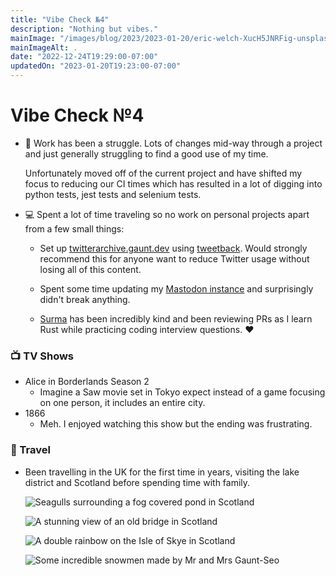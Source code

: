 ```yaml
---
title: "Vibe Check №4"
description: "Nothing but vibes."
mainImage: "/images/blog/2023/2023-01-20/eric-welch-XucH5JNRFig-unsplash.jpg"
mainImageAlt: .
date: "2022-12-24T19:29:00-07:00"
updatedOn: "2023-01-20T19:23:00-07:00"
---
```


# Vibe Check №4

- 🫠 Work has been a struggle. Lots of changes mid-way through a project and
    just generally struggling to find a good use of my time.

    Unfortunately moved off of the current project and have shifted my focus
    to reducing our CI times which has resulted in a lot of digging into python
    tests, jest tests and selenium tests.

- 💻 Spent a lot of time traveling so no work on personal projects apart from
     a few small things:

  - Set up [twitterarchive.gaunt.dev](https://twitterarchive.gaunt.dev)
    using [tweetback](https://github.com/tweetback/tweetback). Would
    strongly recommend this for anyone want to reduce Twitter usage without
    losing all of this content.

  - Spent some time updating my [Mastodon instance](https://mastodon.gaunt.dev/@matt)
    and surprisingly didn't break anything.

  - [Surma](https://surma.dev/) has been incredibly kind and been reviewing PRs
    as I learn Rust while practicing coding interview questions. ❤️

### 📺 TV Shows

- Alice in Borderlands Season 2
  - Imagine a Saw movie set in Tokyo expect instead of a game focusing on one
    person, it includes an entire city.
- 1866
  - Meh. I enjoyed watching this show but the ending was frustrating.

### 🛫 Travel

- Been travelling in the UK for the first time in years, visiting the lake
  district and Scotland before spending time with family.

    ![Seagulls surrounding a fog covered pond in Scotland](/images/blog/2023/2023-01-20/2022-12-19_06.25.59.jpg)

    ![A stunning view of an old bridge in Scotland](/images/blog/2023/2023-01-20/2022-12-20_06.07.24.jpg)

    ![A double rainbow on the Isle of Skye in Scotland](/images/blog/2023/2023-01-20/2022-12-20_03.19.26.jpg)

    ![Some incredible snowmen made by Mr and Mrs Gaunt-Seo](/images/blog/2023/2023-01-20/2022-12-19_06.47.12.jpg)

